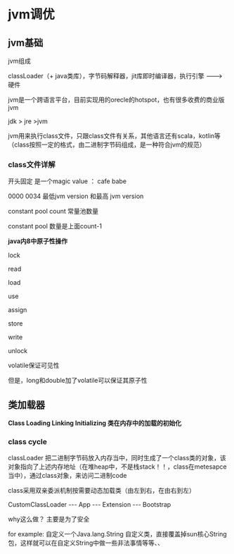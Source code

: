 # jvm调优

## jvm基础

jvm组成

classLoader（+ java类库），字节码解释器，jit库即时编译器，执行引擎 ---> 硬件

jvm是一个跨语言平台，目前实现用的orecle的hotspot，也有很多收费的商业版jvm

jdk > jre >jvm  

jvm用来执行class文件，只跟class文件有关系，其他语言还有scala，kotlin等（class按照一定的格式，由二进制字节码组成，是一种符合jvm的规范）

### class文件详解

开头固定 是一个magic value ： cafe babe  

0000 0034  最低jvm version 和最高 jvm version

constant pool count 常量池数量

constant pool 数量是上面count-1





**java内8中原子性操作**

lock

read

load

use

assign

store

write

unlock

volatile保证可见性

但是，long和double加了volatile可以保证其原子性

## 类加载器

**Class Loading Linking Initializing  类在内存中的加载的初始化**

### class cycle



classLoader  把二进制字节码放入内存当中，同时生成了一个class类的对象，该对象指向了上述内存地址（在堆heap中，不是栈stack！！，class在metesapce当中），通过class对象，来访问二进制code

class采用双亲委派机制按需要动态加载类（由左到右，在由右到左）

CustomClassLoader  ---  App --- Extension --- Bootstrap

why这么做？  主要是为了安全

for example: 自定义一个Java.lang.String 自定义类，直接覆盖掉sun核心String包，这样就可以在自定义String中做一些非法事情等等、、 